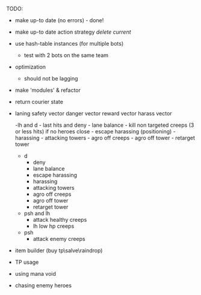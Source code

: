 
TODO:
  - make up-to date (no errors) - done!
  - make up-to date action strategy *delete current*
  - use hash-table instances (for multiple bots)
    - test with 2 bots on the same team
  - optimization
    - should not be lagging
  - make 'modules' & refactor

  - return courier state

  - laning
      safety vector
      danger vector
      reward vector
      harass vector

      -lh and d
        - last hits and deny
        - lane balance
        - kill non targeted creeps (3 or less hits) if no heroes close
        - escape harassing (positioning)
        - harassing
        - attacking towers
        - agro off creeps
        - agro off tower
        - retarget tower
      - d
        - deny
        - lane balance
        - escape harassing
        - harassing
        - attacking towers
        - agro off creeps
        - agro off tower
        - retarget tower
      - psh and lh
        - attack healthy creeps
        - lh low hp creeps
      - psh
        - attack enemy creeps

  - item builder (buy tp\salve\raindrop)
  - TP usage
  - using mana void
  - chasing enemy heroes
